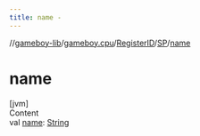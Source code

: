 ```yaml
---
title: name -
---
```

//[gameboy-lib](../../../index.md)/[gameboy.cpu](../../index.md)/[RegisterID](../index.md)/[SP](index.md)/[name](name.md)



# name  
[jvm]  
Content  
val [name](name.md): [String](https://kotlinlang.org/api/latest/jvm/stdlib/kotlin/-string/index.html)  



